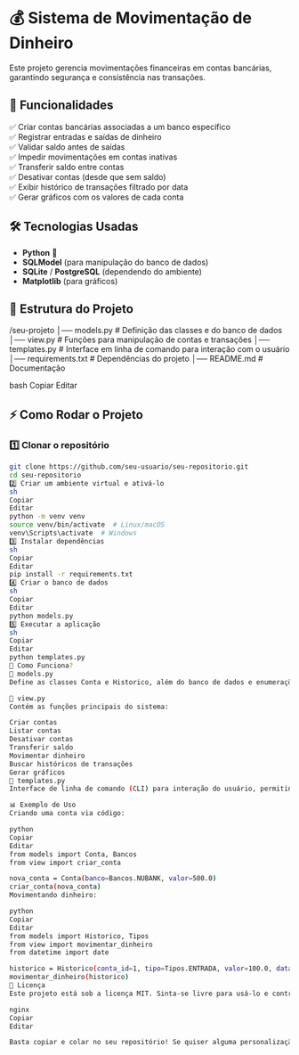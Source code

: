 # 💰 Sistema de Movimentação de Dinheiro

Este projeto gerencia movimentações financeiras em contas bancárias, garantindo segurança e consistência nas transações.

## 🚀 Funcionalidades

✅ Criar contas bancárias associadas a um banco específico  
✅ Registrar entradas e saídas de dinheiro  
✅ Validar saldo antes de saídas  
✅ Impedir movimentações em contas inativas  
✅ Transferir saldo entre contas  
✅ Desativar contas (desde que sem saldo)  
✅ Exibir histórico de transações filtrado por data  
✅ Gerar gráficos com os valores de cada conta  

## 🛠 Tecnologias Usadas

- **Python** 🐍  
- **SQLModel** (para manipulação do banco de dados)  
- **SQLite** / **PostgreSQL** (dependendo do ambiente)  
- **Matplotlib** (para gráficos)  

## 📂 Estrutura do Projeto

/seu-projeto │── models.py # Definição das classes e do banco de dados │── view.py # Funções para manipulação de contas e transações │── templates.py # Interface em linha de comando para interação com o usuário │── requirements.txt # Dependências do projeto │── README.md # Documentação

bash
Copiar
Editar

## ⚡ Como Rodar o Projeto

### 1️⃣ Clonar o repositório
```sh
git clone https://github.com/seu-usuario/seu-repositorio.git
cd seu-repositorio
2️⃣ Criar um ambiente virtual e ativá-lo
sh
Copiar
Editar
python -m venv venv
source venv/bin/activate  # Linux/macOS
venv\Scripts\activate  # Windows
3️⃣ Instalar dependências
sh
Copiar
Editar
pip install -r requirements.txt
4️⃣ Criar o banco de dados
sh
Copiar
Editar
python models.py
5️⃣ Executar a aplicação
sh
Copiar
Editar
python templates.py
🏦 Como Funciona?
🔹 models.py
Define as classes Conta e Historico, além do banco de dados e enumerações para Bancos, Status e Tipos de movimentação.

🔹 view.py
Contém as funções principais do sistema:

Criar contas
Listar contas
Desativar contas
Transferir saldo
Movimentar dinheiro
Buscar históricos de transações
Gerar gráficos
🔹 templates.py
Interface de linha de comando (CLI) para interação do usuário, permitindo criar contas, transferir dinheiro, visualizar o total disponível e gerar gráficos.

📊 Exemplo de Uso
Criando uma conta via código:

python
Copiar
Editar
from models import Conta, Bancos
from view import criar_conta

nova_conta = Conta(banco=Bancos.NUBANK, valor=500.0)
criar_conta(nova_conta)
Movimentando dinheiro:

python
Copiar
Editar
from models import Historico, Tipos
from view import movimentar_dinheiro
from datetime import date

historico = Historico(conta_id=1, tipo=Tipos.ENTRADA, valor=100.0, data=date.today())
movimentar_dinheiro(historico)
📜 Licença
Este projeto está sob a licença MIT. Sinta-se livre para usá-lo e contribuir! 🚀

nginx
Copiar
Editar

Basta copiar e colar no seu repositório! Se quiser alguma personalização extra, me avise. 😃🚀
